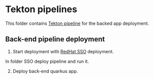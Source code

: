 # Tekton pipelines 

This folder contains [Tekton pipeline](https://tekton.dev/) for the backed app deployment.

## Back-end pipeline deployment

1. Start deployment with [RedHat SSO](https://access.redhat.com/products/red-hat-single-sign-on) deployment.

In folder SSO deploy pipeline and run it.

2. Deploy back-end quarkus app.




